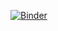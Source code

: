 [![Binder](https://mybinder.org/badge_logo.svg)](https://mybinder.org/v2/gh/dannymegatron/dcoz-binary/main)

